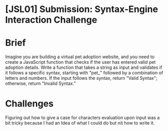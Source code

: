 # [JSL01] Submission: Syntax-Engine Interaction Challenge

# Brief

Imagine you are building a virtual pet adoption website, and you need to create a JavaScript function that checks if the user has
entered valid pet adoption details. Write a function that takes a string as input and validates if it follows a specific syntax, starting with "pet_" followed by a combination of letters and numbers. If the input follows the syntax, return "Valid Syntax"; otherwise, return "Invalid Syntax."

# Challenges

Figuring out how to give a case for characters evaluation upon input was a bit tricky because I had an Idea of what I could do but nit how to write it.